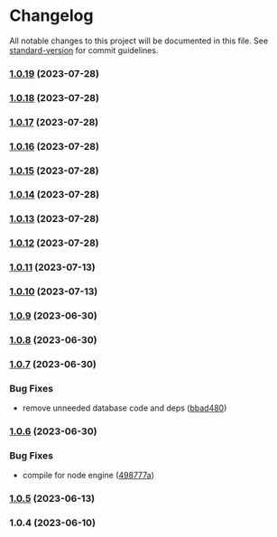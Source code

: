 # Changelog

All notable changes to this project will be documented in this file. See [standard-version](https://github.com/conventional-changelog/standard-version) for commit guidelines.

### [1.0.19](https://github.com/remotezygote/koa-api-app/compare/v1.0.18...v1.0.19) (2023-07-28)

### [1.0.18](https://github.com/remotezygote/koa-api-app/compare/v1.0.17...v1.0.18) (2023-07-28)

### [1.0.17](https://github.com/remotezygote/koa-api-app/compare/v1.0.16...v1.0.17) (2023-07-28)

### [1.0.16](https://github.com/remotezygote/koa-api-app/compare/v1.0.15...v1.0.16) (2023-07-28)

### [1.0.15](https://github.com/remotezygote/koa-api-app/compare/v1.0.14...v1.0.15) (2023-07-28)

### [1.0.14](https://github.com/remotezygote/koa-api-app/compare/v1.0.13...v1.0.14) (2023-07-28)

### [1.0.13](https://github.com/remotezygote/koa-api-app/compare/v1.0.12...v1.0.13) (2023-07-28)

### [1.0.12](https://github.com/remotezygote/koa-api-app/compare/v1.0.11...v1.0.12) (2023-07-28)

### [1.0.11](https://github.com/remotezygote/koa-api-app/compare/v1.0.10...v1.0.11) (2023-07-13)

### [1.0.10](https://github.com/remotezygote/koa-api-app/compare/v1.0.9...v1.0.10) (2023-07-13)

### [1.0.9](https://github.com/remotezygote/koa-api-app/compare/v1.0.8...v1.0.9) (2023-06-30)

### [1.0.8](https://github.com/remotezygote/koa-api-app/compare/v1.0.7...v1.0.8) (2023-06-30)

### [1.0.7](https://github.com/remotezygote/koa-api-app/compare/v1.0.6...v1.0.7) (2023-06-30)


### Bug Fixes

* remove unneeded database code and deps ([bbad480](https://github.com/remotezygote/koa-api-app/commit/bbad48000c8c72bc29bc808aa841f64105f99981))

### [1.0.6](https://github.com/remotezygote/koa-api-app/compare/v1.0.5...v1.0.6) (2023-06-30)


### Bug Fixes

* compile for node engine ([498777a](https://github.com/remotezygote/koa-api-app/commit/498777a628e405f8bf419cfda165eaf4099f9ab9))

### [1.0.5](https://github.com/remotezygote/koa-api-app/compare/v1.0.4...v1.0.5) (2023-06-13)

### 1.0.4 (2023-06-10)
